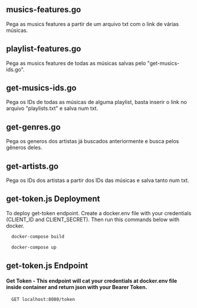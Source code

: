 ## musics-features.go
Pega as musics features a partir de um arquivo txt com o link de várias músicas.

## playlist-features.go
Pega as musics features de todas as músicas salvas pelo "get-musics-ids.go".

## get-musics-ids.go
Pega os IDs de todas as músicas de alguma playlist, basta inserir o link no arquivo "playlists.txt" e salva num txt.

## get-genres.go
Pega os generos dos artistas já buscados anteriormente e busca pelos gêneros deles.

## get-artists.go
Pega os IDs dos artistas a partir dos IDs das músicas e salva tanto num txt.

## get-token.js Deployment

To deploy get-token endpoint. Create a docker.env file with your credentials (CLIENT_ID and CLIENT_SECRET). 
Then run this commands below with docker.

```bash
  docker-compose build
```
```bash
  docker-compose up
```


## get-token.js Endpoint

#### Get Token - This endpoint will cat your credentials at docker.env file inside container and return json with your Bearer Token.

```http
  GET localhost:8080/token
```
